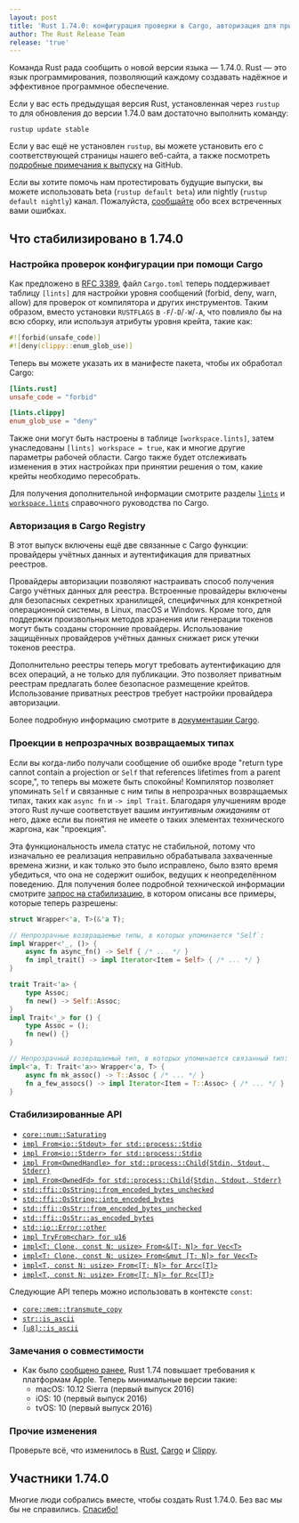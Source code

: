 ```yaml
---
layout: post
title: 'Rust 1.74.0: конфигурация проверки в Cargo, авторизация для приватных реестров, проекции возвращаемых типов'
author: The Rust Release Team
release: 'true'
---
```


Команда Rust рада сообщить о новой версии языка — 1.74.0. Rust — это язык программирования, позволяющий каждому создавать надёжное и эффективное программное обеспечение.

Если у вас есть предыдущая версия Rust, установленная через `rustup` то для обновления до версии 1.74.0 вам достаточно выполнить команду:

```console
rustup update stable
```

Если у вас ещё не установлен <code>rustup</code>, вы можете установить его с <a>соответствующей страницы</a> нашего веб-сайта, а также посмотреть [подробные примечания к выпуску](https://github.com/rust-lang/rust/releases/tag/1.74.0) на GitHub.

Если вы хотите помочь нам протестировать будущие выпуски, вы можете использовать beta (`rustup default beta`) или nightly (`rustup default nightly`) канал. Пожалуйста, [сообщайте](https://github.com/rust-lang/rust/issues/new/choose) обо всех встреченных вами ошибках.

## Что стабилизировано в 1.74.0

### Настройка проверок конфигурации при помощи Cargo

Как предложено в [RFC 3389](https://rust-lang.github.io/rfcs/3389-manifest-lint.html), файл `Cargo.toml` теперь поддерживает таблицу `[lints]` для настройки уровня сообщений (forbid, deny, warn, allow) для проверок от компилятора и других инструментов. Таким образом, вместо установки `RUSTFLAGS` в `-F`/`-D`/`-W`/`-A`, что повлияло бы на всю сборку, или используя атрибуты уровня крейта, такие как:

```rust
#![forbid(unsafe_code)]
#![deny(clippy::enum_glob_use)]
```

Теперь вы можете указать их в манифесте пакета, чтобы их обработал Cargo:

```toml
[lints.rust]
unsafe_code = "forbid"

[lints.clippy]
enum_glob_use = "deny"
```

Также они могут быть настроены в таблице `[workspace.lints]`, затем унаследованы `[lints] workspace = true`, как и многие другие параметры рабочей области. Cargo также будет отслеживать изменения в этих настройках при принятии решения о том, какие крейты необходимо пересобрать.

Для получения дополнительной информации смотрите разделы [`lints`] и [`workspace.lints`] справочного руководства по Cargo.

### Авторизация в Cargo Registry

В этот выпуск включены ещё две связанные с Cargo функции: провайдеры учётных данных и аутентификация для приватных реестров.

Провайдеры авторизации позволяют настраивать способ получения Cargo учётных данных для реестра. Встроенные провайдеры включены для безопасных секретных хранилищей, специфичных для конкретной операционной системы, в Linux, macOS и Windows. Кроме того, для поддержки произвольных методов хранения или генерации токенов могут быть созданы сторонние провайдеры. Использование защищённых провайдеров учётных данных снижает риск утечки токенов реестра.

Дополнительно реестры теперь могут требовать аутентификацию для всех операций, а не только для публикации. Это позволяет приватным реестрам предлагать более безопасное размещение крейтов. Использование приватных реестров требует настройки провайдера авторизации.

Более подробную информацию смотрите в [документации Cargo](https://doc.rust-lang.org/beta/cargo/reference/registry-authentication.html).

### Проекции в непрозрачных возвращаемых типах

Если вы когда-либо получали сообщение об ошибке вроде "return type cannot contain a projection or `Self` that references lifetimes from a parent scope,", то теперь вы можете быть спокойны! Компилятор позволяет упоминать `Self` и связанные с ним типы в непрозрачных возвращаемых типах, таких как `async fn` и `-> impl Trait`. Благодаря улучшениям вроде этого Rust лучше соответствует вашим *интуитивным ожиданиям* от него, даже если вы понятия не имеете о таких элементах технического жаргона, как "проекция".

Эта функциональность имела статус не стабильной, потому что изначально ее реализация неправильно обрабатывала захваченные времена жизни, и как только это было исправлено, было взято время убедиться, что она не содержит ошибок, ведущих к неопределённом поведению. Для получения более подробной технической информации смотрите [запрос на стабилизацию], в котором описаны все примеры, которые теперь разрешены:

```rust
struct Wrapper<'a, T>(&'a T);

// Непрозрачные возвращаемые типы, в которых упоминается "Self`:
impl Wrapper<'_, ()> {
    async fn async_fn() -> Self { /* ... */ }
    fn impl_trait() -> impl Iterator<Item = Self> { /* ... */ }
}

trait Trait<'a> {
    type Assoc;
    fn new() -> Self::Assoc;
}
impl Trait<'_> for () {
    type Assoc = ();
    fn new() {}
}

// Непрозрачный возвращаемый тип, в которых упоминается связанный тип:
impl<'a, T: Trait<'a>> Wrapper<'a, T> {
    async fn mk_assoc() -> T::Assoc { /* ... */ }
    fn a_few_assocs() -> impl Iterator<Item = T::Assoc> { /* ... */ }
}
```

### Стабилизированные API

- [`core::num::Saturating`](https://doc.rust-lang.org/stable/std/num/struct.Saturating.html)
- [`impl From<io::Stdout> for std::process::Stdio`](https://doc.rust-lang.org/stable/std/process/struct.Stdio.html#impl-From%3CStdout%3E-for-Stdio)
- [`impl From<io::Stderr> for std::process::Stdio`](https://doc.rust-lang.org/stable/std/process/struct.Stdio.html#impl-From%3CStderr%3E-for-Stdio)
- [`impl From<OwnedHandle> for std::process::Child{Stdin, Stdout, Stderr}`](https://doc.rust-lang.org/stable/std/process/struct.Stdio.html#impl-From%3CStderr%3E-for-Stdio)
- [`impl From<OwnedFd> for std::process::Child{Stdin, Stdout, Stderr}`](https://doc.rust-lang.org/stable/std/process/struct.Stdio.html#impl-From%3CStderr%3E-for-Stdio)
- [`std::ffi::OsString::from_encoded_bytes_unchecked`](https://doc.rust-lang.org/stable/std/ffi/struct.OsString.html#method.from_encoded_bytes_unchecked)
- [`std::ffi::OsString::into_encoded_bytes`](https://doc.rust-lang.org/stable/std/ffi/struct.OsString.html#method.into_encoded_bytes)
- [`std::ffi::OsStr::from_encoded_bytes_unchecked`](https://doc.rust-lang.org/stable/std/ffi/struct.OsStr.html#method.from_encoded_bytes_unchecked)
- [`std::ffi::OsStr::as_encoded_bytes`](https://doc.rust-lang.org/stable/std/ffi/struct.OsStr.html#method.as_encoded_bytes)
- [`std::io::Error::other`](https://doc.rust-lang.org/stable/std/io/struct.Error.html#method.other)
- [`impl TryFrom<char> for u16`](https://doc.rust-lang.org/stable/std/primitive.u16.html#impl-TryFrom%3Cchar%3E-for-u16)
- [`impl<T: Clone, const N: usize> From<&[T; N]> for Vec<T>`](https://doc.rust-lang.org/stable/std/vec/struct.Vec.html#impl-From%3C%26%5BT;+N%5D%3E-for-Vec%3CT,+Global%3E)
- [`impl<T: Clone, const N: usize> From<&mut [T; N]> for Vec<T>`](https://doc.rust-lang.org/stable/std/vec/struct.Vec.html#impl-From%3C%26mut+%5BT;+N%5D%3E-for-Vec%3CT,+Global%3E)
- [`impl<T, const N: usize> From<[T; N]> for Arc<[T]>`](https://doc.rust-lang.org/stable/std/sync/struct.Arc.html#impl-From%3C%5BT;+N%5D%3E-for-Arc%3C%5BT%5D,+Global%3E)
- [`impl<T, const N: usize> From<[T; N]> for Rc<[T]>`](https://doc.rust-lang.org/stable/std/rc/struct.Rc.html#impl-From%3C%5BT;+N%5D%3E-for-Rc%3C%5BT%5D,+Global%3E)

Следующие API теперь можно использовать в контексте `const`:

- [`core::mem::transmute_copy`](https://doc.rust-lang.org/stable/std/mem/fn.transmute_copy.html)
- [`str::is_ascii`](https://doc.rust-lang.org/stable/std/primitive.str.html#method.is_ascii)
- [`[u8]::is_ascii`](https://doc.rust-lang.org/stable/std/primitive.slice.html#method.is_ascii)

### Замечания о совместимости

- Как было [сообщено ранее], Rust 1.74 повышает требования к платформам Apple. Теперь минимальные версии такие:
    - macOS: 10.12 Sierra (первый выпуск 2016)
    - iOS: 10 (первый выпуск 2016)
    - tvOS: 10 (первый выпуск 2016)

### Прочие изменения

Проверьте всё, что изменилось в [Rust](https://github.com/rust-lang/rust/releases/tag/1.74.0), [Cargo](https://github.com/rust-lang/cargo/blob/master/CHANGELOG.md#cargo-174-2023-11-16) и [Clippy](https://github.com/rust-lang/rust-clippy/blob/master/CHANGELOG.md#rust-174).

## Участники 1.74.0

Многие люди собрались вместе, чтобы создать Rust 1.74.0. Без вас мы бы не справились. [Спасибо!](https://thanks.rust-lang.org/rust/1.74.0/)


[`lints`]: https://doc.rust-lang.org/stable/cargo/reference/manifest.html#the-lints-section
[`workspace.lints`]: https://doc.rust-lang.org/stable/cargo/reference/workspaces.html#the-lints-table
[запрос на стабилизацию]: https://github.com/rust-lang/rust/pull/115659
[сообщено ранее]: https://blog.rust-lang.org/2023/09/25/Increasing-Apple-Version-Requirements.html